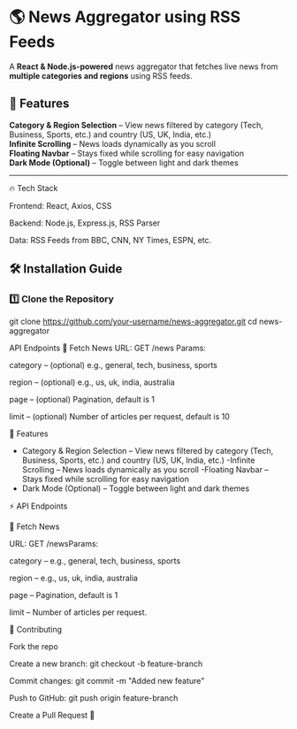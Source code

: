 # 🌎 News Aggregator using RSS Feeds

A **React & Node.js-powered** news aggregator that fetches live news from **multiple categories and regions** using RSS feeds.

## 🚀 Features
 **Category & Region Selection** – View news filtered by category (Tech, Business, Sports, etc.) and country (US, UK, India, etc.)  
 **Infinite Scrolling** – News loads dynamically as you scroll  
 **Floating Navbar** – Stays fixed while scrolling for easy navigation  
 **Dark Mode (Optional)** – Toggle between light and dark themes  

---

🔥 Tech Stack

Frontend: React, Axios, CSS

Backend: Node.js, Express.js, RSS Parser

Data: RSS Feeds from BBC, CNN, NY Times, ESPN, etc.

## 🛠️ Installation Guide

### 1️⃣ **Clone the Repository**
git clone https://github.com/your-username/news-aggregator.git
cd news-aggregator


API Endpoints
📰 Fetch News
URL: GET /news
Params:

category – (optional) e.g., general, tech, business, sports

region – (optional) e.g., us, uk, india, australia

page – (optional) Pagination, default is 1

limit – (optional) Number of articles per request, default is 10

🚀 Features
- Category & Region Selection – View news filtered by category (Tech, Business, Sports, etc.) and country (US, UK, India, etc.)
-Infinite Scrolling – News loads dynamically as you scroll
-Floating Navbar – Stays fixed while scrolling for easy navigation
- Dark Mode (Optional) – Toggle between light and dark themes

⚡ API Endpoints

📰 Fetch News

URL: GET /newsParams:

category –  e.g., general, tech, business, sports

region –  e.g., us, uk, india, australia

page –  Pagination, default is 1

limit –  Number of articles per request.

🤝 Contributing

Fork the repo

Create a new branch: git checkout -b feature-branch

Commit changes: git commit -m "Added new feature"

Push to GitHub: git push origin feature-branch

Create a Pull Request 🚀
